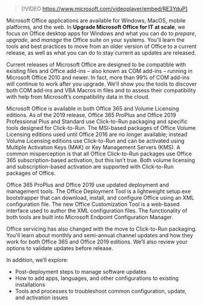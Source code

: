 > [!VIDEO https://www.microsoft.com/videoplayer/embed/RE3YduP]

Microsoft Office applications are available for Windows, MacOS, mobile platforms, and the web. In **Upgrade Microsoft Office for IT at scale**, we focus on Office desktop apps for Windows and what you can do to *prepare*, *upgrade*, and *manage* the Office suite on your systems. You'll learn the tools and best practices to move from an older version of Office to a current release, as well as what you can do to stay current as updates are released.

Current releases of Microsoft Office are designed to be compatible with existing files and Office add-ins – also known as COM add-ins – running in Microsoft Office 2010 and newer. In fact, more than 99% of COM add-ins will continue to work after you upgrade. We’ll show you the tools to discover both COM add-ins and VBA Macros in files and to assess their compatibility with help from Microsoft’s compatibility data in the cloud.

Microsoft Office is available in both Office 365 and Volume Licensing editions. As of the 2019 release, Office 365 ProPlus and Office 2019 Professional Plus and Standard use Click-to-Run packaging and specific tools designed for Click-to-Run. The MSI-based packages of Office Volume Licensing editions used until Office 2016 are no longer available; instead Volume Licensing editions use Click-to-Run and can be activated using Multiple Activation Keys (MAK) or Key Management Servers (KMS). A common misperception is that all Office Click-to-Run packages use Office 365 subscription-based activation, but this isn’t true. Both volume licensing and subscription-based activation are supported with Click-to-Run packages of Office.

Office 365 ProPlus and Office 2019 use updated deployment and management tools. The Office Deployment Tool is a lightweight setup.exe bootstrapper that can download, install, and configure Office using an XML configuration file. The new Office Customization Tool is a web-based interface used to author the XML configuration files. The functionality of both tools are built into Microsoft Endpoint Configuration Manager.  

Office servicing has also changed with the move to Click-to-Run packaging. You'll learn about monthly and semi-annual channel updates and how they work for both Office 365 and Office 2019 editions. We’ll also review your options to validate updates before release. 

In addition, we’ll explore:

- Post-deployment steps to manage software updates
- How to add apps, languages, and other configurations to existing installations
- Tools and processes to troubleshoot common configuration, update, and activation issues
